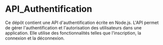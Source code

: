 # API_Authentification
Ce dépôt contient une API d'authentification écrite en Node.js. L'API permet de gérer l'authentification et l'autorisation des utilisateurs dans une application. Elle utilise des fonctionnalités telles que l'inscription, la connexion et la déconnexion.
